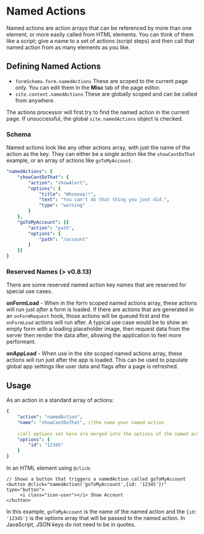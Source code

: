 # Named Actions

Named actions are action arrays that can be referenced by more than one element, or more easily called from HTML elements. You can think of them like a script; give a name to a set of actions \(script steps\) and then call that named action from as many elements as you like.

## Defining Named Actions

* `formSchema.form.namedActions` These are scoped to the current page only. You can edit them in the **Misc** tab of the page editor.
* `site.content.namedActions` These are globally scoped and can be called from anywhere.

The actions processor will first try to find the named action in the current page. If unsuccessful, the global `site.namedActions` object is checked.

### Schema

Named actions look like any other actions array, with just the name of the action as the key. They can either be a single action like the `showCantDoThat` example, or an array of actions like `goToMyAccount`. 

```yaml
"namedActions": {
    "showCantDoThat": {
        "action": "showAlert",
        "options": {
            "title": "Whoooaa!!",
            "text": "You can't do that thing you just did.",
            "type": "warning"
        }
    },
    "goToMyAccount": [{
        "action": "path",
        "options": {
            "path": "/account"
        }
    }]
}
```

### Reserved Names \(&gt; v0.8.13\)

There are some reserved named action key names that are reserved for special use cases. 

**onFormLoad** - When in the form scoped named actions array, these actions will run just _after_ a form is loaded. If there are actions that are generated in an `onFormRequest` hook, those actions will be queued first and the `onFormLoad` actions will run after. A typical use case would be to show an empty form with a loading placeholder image, then request data from the server then render the data after, allowing the application to feel more performant.

**onAppLoad** - When use in the site scoped named actions array, these actions will run just after the app is loaded. This can be used to populate global app settings like user data and flags after a page is refreshed.

## Usage

As an action in a standard array of actions:

```yaml
{
    "action": "namedAction",
    "name": "showCantDoThat", //the name your named action
    
    //all options set here are merged into the options of the named actions
    "options": {
        "id": "12345" 
    }
}
```

In an HTML element using `@click`:

```markup
// Shows a button that triggers a namedAction called goToMyAccount
<button @click="namedAction('goToMyAccount',{id: '12345'})"  type="button">
     <i class="icon-user"></i> Show Account
</button>
```

In this example, `goToMyAccount` is the name of the named action and the `{id: '12345'}` is the options array that will be passed to the named action. In JavaScript, JSON keys do not need to be in quotes.

